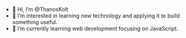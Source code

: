 - 👋 Hi, I’m @ThanosKolt
- 👀 I’m interested in learning new technology and applying it to build something useful.
- 🌱 I’m currently learning web development focusing on JavaScript.

<!---
ThanosKolt/ThanosKolt is a ✨ special ✨ repository because its `README.md` (this file) appears on your GitHub profile.
You can click the Preview link to take a look at your changes.
--->
